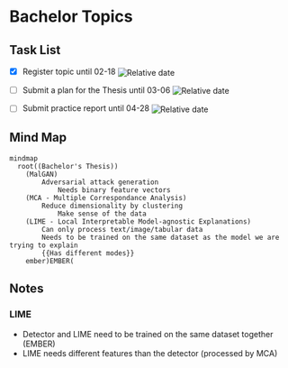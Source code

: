<style>
img {
    vertical-align: middle;
}
</style>
# Bachelor Topics

## Task List


- [x] Register topic until 02-18 ![Relative date](https://img.shields.io/date/1739915999?style=flat&label=Due&cacheSeconds=3600)
- [ ] Submit a plan for the Thesis until 03-06 ![Relative date](https://img.shields.io/date/1741212000?style=flat&label=Due&cacheSeconds=3600)

- [ ] Submit practice report until 04-28 ![Relative date](https://img.shields.io/date/1745787600?label=Due&cacheSeconds=3600)


## Mind Map

```mermaid
mindmap
  root((Bachelor's Thesis))
    (MalGAN)
        Adversarial attack generation
            Needs binary feature vectors
    (MCA - Multiple Correspondance Analysis)
        Reduce dimensionality by clustering
            Make sense of the data
    (LIME - Local Interpretable Model-agnostic Explanations)
        Can only process text/image/tabular data
        Needs to be trained on the same dataset as the model we are trying to explain
        {{Has different modes}}
    ember)EMBER(
```

## Notes

### LIME

- Detector and LIME need to be trained on the same dataset together (EMBER)
- LIME needs different features than the detector (processed by MCA)
